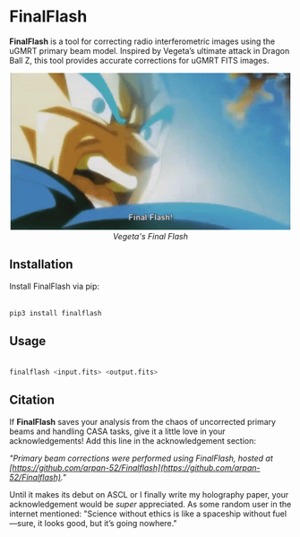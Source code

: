 # FinalFlash

**FinalFlash** is a tool for correcting radio interferometric images using the uGMRT primary beam model. Inspired by Vegeta’s ultimate attack in Dragon Ball Z, this tool provides accurate corrections for uGMRT FITS images.


<p align="center">
  <img src="https://github.com/arpan-52/Finalflash/blob/main/vegeta.gif" alt="FinalFlash Animation" width="500"/>
  <br/>
  <i>Vegeta's Final Flash</i>
</p>



## Installation

Install FinalFlash via pip:

```bash

pip3 install finalflash
```
## Usage

```bash

finalflash <input.fits> <output.fits>
```

## Citation

If **FinalFlash** saves your analysis from the chaos of uncorrected primary beams and handling CASA tasks, give it a little love in your acknowledgements! Add this line in the acknowledgement section:

*"Primary beam corrections were performed using FinalFlash, hosted at [https://github.com/arpan-52/Finalflash](https://github.com/arpan-52/Finalflash)."*  

Until it makes its debut on ASCL or I finally write my holography paper, your acknowledgement would be *super* appreciated. As some random user in the internet mentioned:
"Science without ethics is like a spaceship without fuel—sure, it looks good, but it’s going nowhere."


